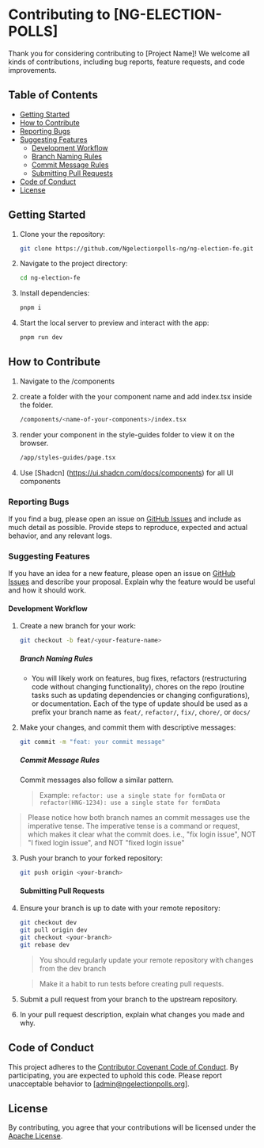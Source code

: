 # Contributing to [NG-ELECTION-POLLS]

Thank you for considering contributing to [Project Name]! We welcome all kinds of contributions, including bug reports, feature requests, and code improvements.

## Table of Contents

- [Getting Started](#getting-started)
- [How to Contribute](#how-to-contribute)
- [Reporting Bugs](#reporting-bugs)
- [Suggesting Features](#suggesting-features)
  - [Development Workflow](#development-workflow)
   - [Branch Naming Rules](#branch-naming-rules)
   - [Commit Message Rules](#commit-message-rules)
   - [Submitting Pull Requests](#submitting-pull-requests)
- [Code of Conduct](#code-of-conduct)
- [License](#license)

## Getting Started

1. Clone your the repository:
   ```sh
   git clone https://github.com/Ngelectionpolls-ng/ng-election-fe.git
   ```
2. Navigate to the project directory:
   ```sh
   cd ng-election-fe
   ```
3. Install dependencies:
   ```sh
   pnpm i
   ```
4. Start the local server to preview and interact with the app:
   ```sh
   pnpm run dev
   ```

## How to Contribute

1. Navigate to the /components

2. create a folder with the your component name and add index.tsx inside the folder.

   ```sh
   /components/<name-of-your-components>/index.tsx
   ```

3. render your component in the style-guides folder to view it on the browser.

   ```sh
   /app/styles-guides/page.tsx
   ```

4. Use [Shadcn] (https://ui.shadcn.com/docs/components) for all UI components

### Reporting Bugs

If you find a bug, please open an issue on [GitHub Issues](https://github.com/[username]/[project-name]/issues) and include as much detail as possible. Provide steps to reproduce, expected and actual behavior, and any relevant logs.

### Suggesting Features

If you have an idea for a new feature, please open an issue on [GitHub Issues](https://github.com/[username]/[project-name]/issues) and describe your proposal. Explain why the feature would be useful and how it should work.

#### Development Workflow

1. Create a new branch for your work:
   ```sh
   git checkout -b feat/<your-feature-name>
   ```
   ##### Branch Naming Rules
   - You will likely work on features, bug fixes, refactors (restructuring code without changing functionality), chores on the repo (routine tasks such as updating dependencies or changing configurations), or documentation. Each of the type of update should be used as a prefix your branch name as `feat/`, `refactor/`, `fix/`, `chore/`, or `docs/`

2. Make your changes, and commit them with descriptive messages:

   ```sh
   git commit -m "feat: your commit message"
   ```

   ##### Commit Message Rules

   Commit messages also follow a similar pattern.

   > Example: `refactor: use a single state for formData` or `refactor(HNG-1234): use a single state for formData`

> Please notice how both branch names an commit messages use the imperative tense. The imperative tense is a command or request, which makes it clear what the commit does. i.e., "fix login issue", NOT "I fixed login issue", and NOT "fixed login issue"

3. Push your branch to your forked repository:
   ```sh
   git push origin <your-branch>
   ```

   #### Submitting Pull Requests

1. Ensure your branch is up to date with your remote repository:
   ```sh
   git checkout dev
   git pull origin dev
   git checkout <your-branch>
   git rebase dev
   ```
   > You should regularly update your remote repository with changes from the dev branch

   > Make it a habit to run tests before creating pull requests.
2. Submit a pull request from your branch to the upstream repository.
3. In your pull request description, explain what changes you made and why.


## Code of Conduct

This project adheres to the [Contributor Covenant Code of Conduct](https://www.contributor-covenant.org/version/2/0/code_of_conduct/). By participating, you are expected to uphold this code. Please report unacceptable behavior to [admin@ngelectionpolls.org].

## License

By contributing, you agree that your contributions will be licensed under the [Apache License](LICENSE).
